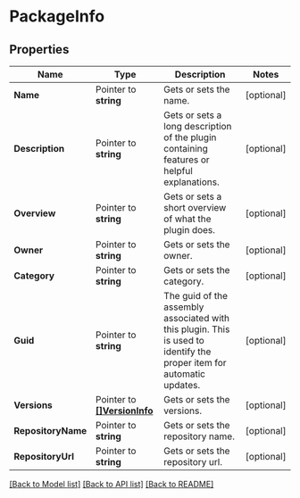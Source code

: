 # PackageInfo

## Properties

Name | Type | Description | Notes
------------ | ------------- | ------------- | -------------
**Name** | Pointer to **string** | Gets or sets the name. | [optional] 
**Description** | Pointer to **string** | Gets or sets a long description of the plugin containing features or helpful explanations. | [optional] 
**Overview** | Pointer to **string** | Gets or sets a short overview of what the plugin does. | [optional] 
**Owner** | Pointer to **string** | Gets or sets the owner. | [optional] 
**Category** | Pointer to **string** | Gets or sets the category. | [optional] 
**Guid** | Pointer to **string** | The guid of the assembly associated with this plugin.  This is used to identify the proper item for automatic updates. | [optional] 
**Versions** | Pointer to [**[]VersionInfo**](VersionInfo.md) | Gets or sets the versions. | [optional] 
**RepositoryName** | Pointer to **string** | Gets or sets the repository name. | [optional] 
**RepositoryUrl** | Pointer to **string** | Gets or sets the repository url. | [optional] 

[[Back to Model list]](../README.md#documentation-for-models) [[Back to API list]](../README.md#documentation-for-api-endpoints) [[Back to README]](../README.md)


